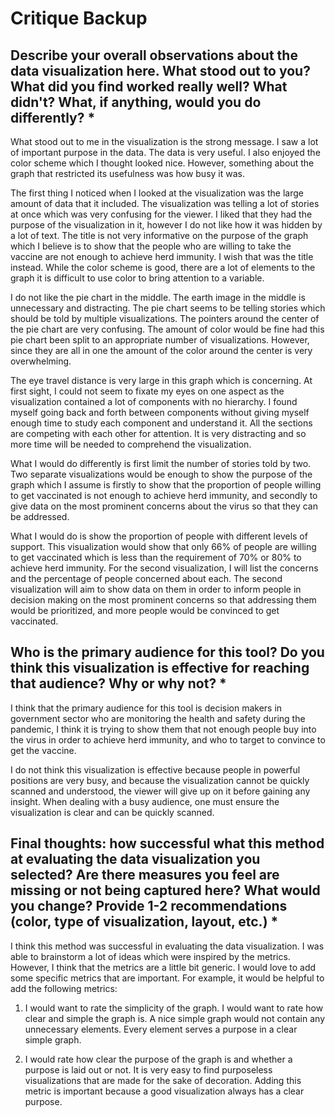 # Critique Backup

## Describe your overall observations about the data visualization here. What stood out to you? What did you find worked really well? What didn't? What, if anything, would you do differently?  *

What stood out to me in the visualization is the strong message. I saw a lot of important purpose in the data. The data is very useful. I also enjoyed the color scheme which I thought looked nice. However, something about the graph that restricted its usefulness was how busy it was. 

The first thing I noticed when I looked at the visualization was the large amount of data that it included. The visualization was telling a lot of stories at once which was very confusing for the viewer. I liked that they had the purpose of the visualization in it, however I do not like how it was hidden by a lot of text. The title is not very informative on the purpose of the graph which I believe is to show that the people who are willing to take the vaccine are not enough to achieve herd immunity. I wish that was the title instead. While the color scheme is good, there are a lot of elements to the graph it is difficult to use color to bring attention to a variable. 

I do not like the pie chart in the middle. The earth image in the middle is unnecessary and distracting. The pie chart seems to be telling stories which should be told by multiple visualizations. The pointers around the center of the pie chart are very confusing. The amount of color would be fine had this pie chart been split to an appropriate number of visualizations. However, since they are all in one the amount of the color around the center is very overwhelming. 

The eye travel distance is very large in this graph which is concerning. At first sight, I could not seem to fixate my eyes on one aspect as the visualization contained a lot of components with no hierarchy. I found myself going back and forth between components without giving myself enough time to study each component and understand it. All the sections are competing with each other for attention. It is very distracting and so more time will be needed to comprehend the visualization. 

What I would do differently is first limit the number of stories told by two. Two separate visualizations would be enough to show the purpose of the graph which I assume is firstly to show that the proportion of people willing to get vaccinated is not enough to achieve herd immunity, and secondly to give data on the most prominent concerns about the virus so that they can be addressed.  

What I would do is show the proportion of people with different levels of support. This visualization would show that only 66% of people are willing to get vaccinated which is less than the requirement of 70% or 80% to achieve herd immunity. For the second visualization, I will list the concerns and the percentage of people concerned about each. The second visualization will aim to show data on them in order to inform people in decision making on the most prominent concerns so that addressing them would be prioritized, and more people would be convinced to get vaccinated.  

## Who is the primary audience for this tool? Do you think this visualization is effective for reaching that audience? Why or why not? *

I think that the primary audience for this tool is decision makers in government sector who are monitoring the health and safety during the pandemic, I think it is trying to show them that not enough people buy into the virus in order to achieve herd immunity, and who to target to convince to get the vaccine. 

I do not think this visualization is effective because people in powerful positions are very busy, and because the visualization cannot be quickly scanned and understood, the viewer will give up on it before gaining any insight. When dealing with a busy audience, one must ensure the visualization is clear and can be quickly scanned. 

## Final thoughts: how successful what this method at evaluating the data visualization you selected? Are there measures you feel are missing or not being captured here? What would you change? Provide 1-2 recommendations (color, type of visualization, layout, etc.) *

I think this method was successful in evaluating the data visualization. I was able to brainstorm a lot of ideas which were inspired by the metrics. However, I think that the metrics are a little bit generic. I would love to add some specific metrics that are important. For example, it would be helpful to add the following metrics: 

1) I would want to rate the simplicity of the graph. I would want to rate how clear and simple the graph is. A nice simple graph would not contain any unnecessary elements. Every element serves a purpose in a clear simple graph. 

2) I would rate how clear the purpose of the graph is and whether a purpose is laid out or not. It is very easy to find purposeless visualizations that are made for the sake of decoration. Adding this metric is important because a good visualization always has a clear purpose. 
